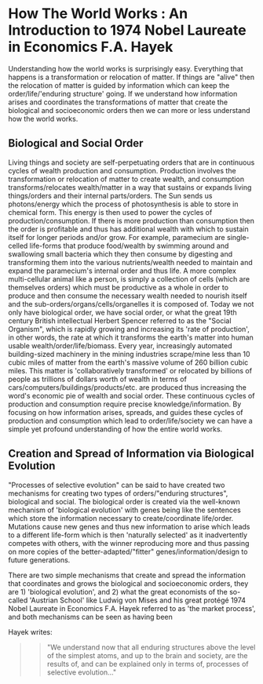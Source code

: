

# How The World Works : An Introduction to 1974 Nobel Laureate in Economics F.A. Hayek

Understanding how the world works is surprisingly easy. Everything that happens is a transformation or relocation of matter. If things are "alive" then the relocation of matter is guided by information which can keep the order/life/'enduring structure' going. If we understand how information arises and coordinates the transformations of matter that create the biological and socioeconomic orders then we can more or less  understand how the world works.


## Biological and Social Order

Living things and society are self-perpetuating orders that are in continuous cycles of wealth production and consumption. Production involves the transformation or relocation of matter to create wealth, and consumption transforms/relocates wealth/matter in a way that sustains or expands living things/orders and their internal parts/orders. The Sun sends us photons/energy which the process of photosynthesis is able to store in chemical form. This energy is then used to power the cycles of production/consumption. If there is more production than consumption then the order is profitable and thus has additional wealth with which to sustain itself for longer periods and/or grow. For example, paramecium are single-celled life-forms that produce food/wealth by swimming around and swallowing small bacteria which they then consume by digesting and transforming them into the various nutrients/wealth needed to maintain and expand the paramecium's internal order and thus life. A more complex multi-cellular animal like a person, is simply a collection of cells (which are themselves orders) which must be productive as a whole in order to produce and then consume the necessary wealth needed to nourish itself and the sub-orders/organs/cells/organelles it is composed of. Today we not only have biological order, we have social order, or what the great 19th century British intellectual Herbert Spencer referred to as the "Social Organism", which is rapidly growing and increasing its 'rate of production', in other words, the rate at which it transforms the earth's matter into human usable wealth/order/life/biomass. Every year, increasingly automated building-sized machinery in the mining industries scrape/mine less than 10 cubic miles of matter from the earth's massive volume of 260 billion cubic miles. This matter is 'collaboratively transformed' or relocated by billions of people as trillions of dollars worth of wealth in terms of cars/computers/buildings/products/etc. are produced thus increasing the word's economic pie of wealth and social order. These continuous cycles of production and consumption require precise knowledge/information. By focusing on how information arises, spreads, and guides these cycles of production and consumption which lead to order/life/society we can have a simple yet profound understanding of how the entire world works.

## Creation and Spread of Information via Biological Evolution

"Processes of selective evolution" can be said to have created two mechanisms for creating two types of orders/"enduring structures", biological and social. The biological order is created via the well-known mechanism of 'biological evolution' with genes being like the sentences which store the information necessary to create/coordinate life/order. Mutations cause new genes and thus new information to arise which leads to a different life-form which is then 'naturally selected' as it inadvertently competes with others, with the winner reproducing more and thus passing on more copies of the better-adapted/"fitter" genes/information/design to future generations.

There are two simple mechanisms that create and spread the information that coordinates and grows the biological and socioeconomic orders, they are 1) 'biological evolution', and 2) what the great economists of the so-called 'Austrian School' like Ludwig von Mises and his great protégé 1974 Nobel Laureate in Economics F.A. Hayek referred to as 'the market process', and both mechanisms can be seen as having been 



Hayek writes:

>>"We understand now that all enduring structures above the level of the simplest atoms, and up to the brain and society, are the results of, and can be explained only in terms of, processes of selective evolution…"

